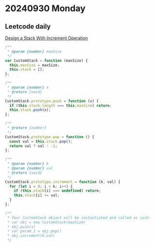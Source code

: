 # 20240930 Monday

## Leetcode daily

[Design a Stack With Increment Operation](https://leetcode.com/problems/design-a-stack-with-increment-operation/?envType=daily-question&envId=2024-09-30)

```js
/**
 * @param {number} maxSize
 */
var CustomStack = function (maxSize) {
  this.maxSize = maxSize;
  this.stack = [];
};

/**
 * @param {number} x
 * @return {void}
 */
CustomStack.prototype.push = function (x) {
  if (this.stack.length === this.maxSize) return;
  this.stack.push(x);
};

/**
 * @return {number}
 */
CustomStack.prototype.pop = function () {
  const val = this.stack.pop();
  return val ? val : -1;
};

/**
 * @param {number} k
 * @param {number} val
 * @return {void}
 */
CustomStack.prototype.increment = function (k, val) {
  for (let i = 0; i < k; i++) {
    if (this.stack[i] === undefined) return;
    this.stack[i] += val;
  }
};

/**
 * Your CustomStack object will be instantiated and called as such:
 * var obj = new CustomStack(maxSize)
 * obj.push(x)
 * var param_2 = obj.pop()
 * obj.increment(k,val)
 */
```
